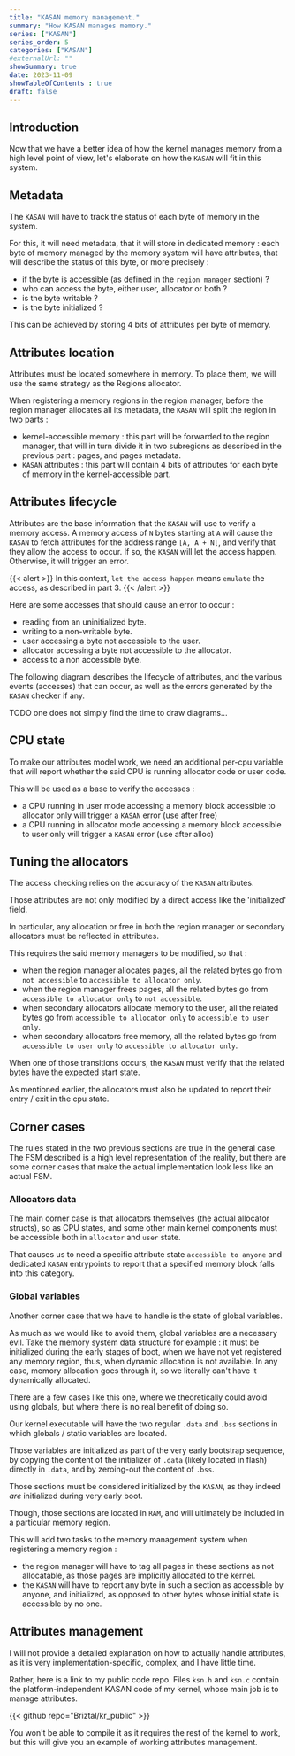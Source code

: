 ```yaml
---
title: "KASAN memory management."
summary: "How KASAN manages memory."
series: ["KASAN"]
series_order: 5
categories: ["KASAN"]
#externalUrl: ""
showSummary: true
date: 2023-11-09
showTableOfContents : true
draft: false
---
```


## Introduction

Now that we have a better idea of how the kernel manages memory from a high level point of view, let's elaborate on how the `KASAN` will fit in this system.

## Metadata

The `KASAN` will have to track the status of each byte of memory in the system.

For this, it will need metadata, that it will store in dedicated memory : each byte of memory managed by the memory system will have attributes, that will describe the status of this byte, or more precisely : 
- if the byte is accessible (as defined in the `region manager` section) ?
- who can access the byte, either user, allocator or both ? 
- is the byte writable ?
- is the byte initialized ?

This can be achieved by storing 4 bits of attributes per byte of memory.

## Attributes location

Attributes must be located somewhere in memory. To place them, we will use the same strategy as the Regions allocator.

When registering a memory regions in the region manager, before the region manager allocates all its metadata, the `KASAN` will split the region in two parts : 
- kernel-accessible memory : this part will be forwarded to the region manager, that will in turn divide it in two subregions as described in the previous part : pages, and pages metadata.
- `KASAN` attributes : this part will contain 4 bits of attributes for each byte of memory in the kernel-accessible part.

## Attributes lifecycle

Attributes are the base information that the `KASAN` will use to verify a memory access.
A memory access of `N` bytes starting at `A` will cause the `KASAN` to fetch attributes for the address range `[A, A + N[`, and verify that they allow the access to occur. If so, the `KASAN` will let the access happen. Otherwise, it will trigger an error.

{{< alert >}}
In this context, `let the access happen` means `emulate` the access, as described in part 3.
{{< /alert >}}

Here are some accesses that should cause an error to occur : 
- reading from an uninitialized byte.
- writing to a non-writable byte.
- user accessing a byte not accessible to the user.
- allocator accessing a byte not accessible to the allocator.
- access to a non accessible byte.

The following diagram describes the lifecycle of attributes, and the various events (accesses) that can occur, as well as the errors generated by the `KASAN` checker if any.

TODO one does not simply find the time to draw diagrams...

## CPU state

To make our attributes model work, we need an additional per-cpu variable that will report whether the said CPU is running allocator code or user code.

This will be used as a base to verify the accesses : 
- a CPU running in user mode accessing a memory block accessible to allocator only will trigger a `KASAN` error (use after free)
- a CPU running in allocator mode accessing a memory block accessible to user only will trigger a `KASAN` error (use after alloc)

## Tuning the allocators

The access checking relies on the accuracy of the `KASAN` attributes.

Those attributes are not only modified by a direct access like the 'initialized' field.

In particular, any allocation or free in both the region manager or secondary allocators must be reflected in attributes.

This requires the said memory managers to be modified, so that : 
- when the region manager allocates pages, all the related bytes go from `not accessible` to `accessible to allocator only`.
- when the region manager frees pages, all the related bytes go from `accessible to allocator only` to `not accessible`.
- when secondary allocators allocate memory to the user, all the related bytes go from `accessible to allocator only` to `accessible to user only`.
- when secondary allocators free memory, all the related bytes go from `accessible to user only` to `accessible to allocator only`.

When one of those transitions occurs, the `KASAN` must verify that the related bytes have the expected start state.

As mentioned earlier, the allocators must also be updated to report their entry / exit in the cpu state.

## Corner cases

The rules stated in the two previous sections are true in the general case.
The FSM described is a high level representation of the reality, but there are some corner cases that make the actual implementation look less like an actual FSM.

### Allocators data

The main corner case is that allocators themselves (the actual allocator structs), so as CPU states, and some other main kernel components must be accessible both in `allocator` and `user` state.

That causes us to need a specific attribute state `accessible to anyone` and dedicated `KASAN` entrypoints to report that a specified  memory block falls into this category.

### Global variables

Another corner case that we have to handle is the state of global variables.

As much as we would like to avoid them, global variables are a necessary evil. Take the memory system data structure for example : it must be initialized during the early stages of boot, when we have not yet registered any memory region, thus, when dynamic allocation is not available. In any case, memory allocation goes through it, so we literally can't have it dynamically allocated.

There are a few cases like this one, where we theoretically could avoid using globals, but where there is no real benefit of doing so.

Our kernel executable will have the two regular `.data` and `.bss` sections in which globals / static variables are located.

Those variables are initialized as part of the very early bootstrap sequence, by copying the content of the initializer of `.data` (likely located in flash) directly in `.data`, and by zeroing-out the content of `.bss`.

Those sections must be considered initialized by the `KASAN`, as they indeed _are_ initialized during very early boot.

Though, those sections are located in `RAM`, and will ultimately be included in a particular memory region.

This will add two tasks to the memory management system when registering a memory region : 
- the region manager will have to tag all pages in these sections as not allocatable, as those pages are implicitly allocated to the kernel.
- the `KASAN` will have to report any byte in such a section as accessible by anyone, and initialized, as opposed to other bytes whose initial state is accessible by no one.

## Attributes management

I will not provide a detailed explanation on how to actually handle attributes, as it is very implementation-specific, complex, and I have little time.

Rather, here is a link to my public code repo. Files `ksn.h` and `ksn.c` contain the platform-independent KASAN code of my kernel, whose main job is to manage attributes.

{{< github repo="Briztal/kr_public" >}}

You won't be able to compile it as it requires the rest of the kernel to work, but this will give you an example of working attributes management. 

